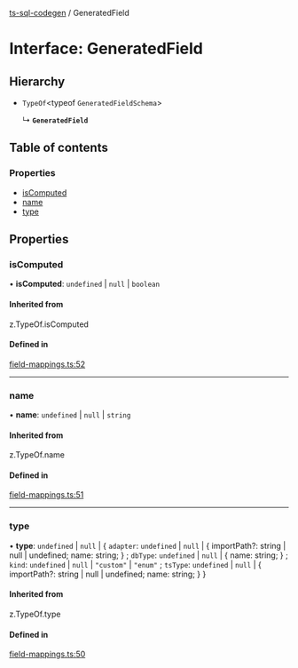 [ts-sql-codegen](../README.md) / GeneratedField

# Interface: GeneratedField

## Hierarchy

- `TypeOf`<typeof `GeneratedFieldSchema`\>

  ↳ **`GeneratedField`**

## Table of contents

### Properties

- [isComputed](GeneratedField.md#iscomputed)
- [name](GeneratedField.md#name)
- [type](GeneratedField.md#type)

## Properties

### isComputed

• **isComputed**: `undefined` \| ``null`` \| `boolean`

#### Inherited from

z.TypeOf.isComputed

#### Defined in

[field-mappings.ts:52](https://github.com/lorefnon/ts-sql-codegen/blob/2a68dde/src/field-mappings.ts#L52)

___

### name

• **name**: `undefined` \| ``null`` \| `string`

#### Inherited from

z.TypeOf.name

#### Defined in

[field-mappings.ts:51](https://github.com/lorefnon/ts-sql-codegen/blob/2a68dde/src/field-mappings.ts#L51)

___

### type

• **type**: `undefined` \| ``null`` \| { `adapter`: `undefined` \| ``null`` \| { importPath?: string \| null \| undefined; name: string; } ; `dbType`: `undefined` \| ``null`` \| { name: string; } ; `kind`: `undefined` \| ``null`` \| ``"custom"`` \| ``"enum"`` ; `tsType`: `undefined` \| ``null`` \| { importPath?: string \| null \| undefined; name: string; }  }

#### Inherited from

z.TypeOf.type

#### Defined in

[field-mappings.ts:50](https://github.com/lorefnon/ts-sql-codegen/blob/2a68dde/src/field-mappings.ts#L50)
